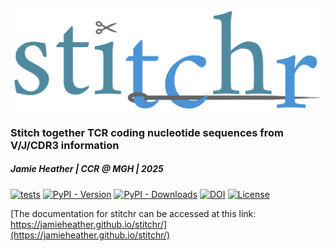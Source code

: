 ![](images/stitchr-logo.png)

### Stitch together TCR coding nucleotide sequences from V/J/CDR3 information

##### Jamie Heather | CCR @ MGH | 2025 

[![tests](https://github.com/JamieHeather/stitchr/actions/workflows/tests.yml/badge.svg)](https://github.com/JamieHeather/stitchr/actions/workflows/tests.yml)
[![PyPI - Version](https://img.shields.io/pypi/v/stitchr)](https://pypi.org/project/stitchr/)
[![PyPI - Downloads](https://img.shields.io/pypi/dm/stitchr)](https://pypistats.org/packages/stitchr)
[![DOI](https://img.shields.io/badge/DOI-10.1093%2Fnar%2Fgkac190-blue)](https://doi.org/10.1093/nar/gkac190)
[![License](https://img.shields.io/github/license/JamieHeather/stitchr?label=license)](./LICENSE)

[The documentation for stitchr can be accessed at this link: https://jamieheather.github.io/stitchr/](https://jamieheather.github.io/stitchr/)
